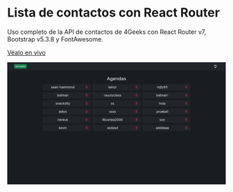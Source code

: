 # Lista de contactos con React Router

Uso completo de la API de contactos de 4Geeks con React Router v7, Bootstrap v5.3.8 y FontAwesome.

[Véalo en vivo](https://4geeks-contact-list.vercel.app/)

![Vista previa](public/preview.png)